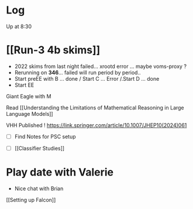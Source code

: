 

# Log

Up at 8:30

# [[Run-3 4b skims]]
- 2022 skims from last night failed... xrootd error ... maybe voms-proxy ?
- Rerunning on **346**... failed will run period by period.. 
- Start preEE with B ... done / Start C ... Error /.Start D ... done
- Start EE 

Giant Eagle with M

Read [[Understanding the Limitations of Mathematical Reasoning in Large Language Models]]

VHH Published ! https://link.springer.com/article/10.1007/JHEP10(2024)061

- [ ] Find Notes for PSC setup
- [ ] [[Classifier Studies]]


# Play date with Valerie
- Nice chat with Brian

[[Setting up Falcon]]
